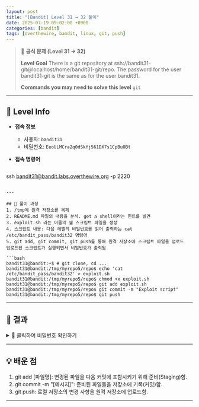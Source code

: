 ```yaml
---
layout: post
title: "[Bandit] Level 31 → 32 풀이"
date: 2025-07-19 09:02:00 +0900
categories: [bandit]
tags: [overthewire, bandit, linux, git, push]
---
```


> 📝 **공식 문제 (Level 31 → 32)**
>
> **Level Goal**
> There is a git repository at ssh://bandit31-git@localhost/home/bandit31-git/repo. The password for the user bandit31-git is the same as for the user bandit31.
>
> **Commands you may need to solve this level**
> `git`

---

## 🔐 Level Info

- **접속 정보**
  - 사용자: `bandit31`
  - 비밀번호: `EeoULMCra2q0dSkYj561DX7s1CpBuOBt`
  
- **접속 명령어**

  ```bash
ssh bandit31@bandit.labs.overthewire.org -p 2220
  ```

---

## 🧪 풀이 과정
1. /tmp에 원격 저장소를 복제
2. README.md 파일의 내용을 분석. get a shell이라는 힌트를 발견
3. exploit.sh 라는 이름의 쉘 스크립트 파일을 생성
4. 스크립트 내용: 다음 레벨의 비밀번호를 읽어 출력하는 cat /etc/bandit_pass/bandit32 명령어
5. git add, git commit, git push를 통해 원격 저장소에 스크립트 파일을 업로드
업로드된 스크립트가 실행되면서 비밀번호가 출력됨

```bash
bandit31@bandit:~$ # git clone, cd ...
bandit31@bandit:/tmp/myrepo5/repo$ echo 'cat /etc/bandit_pass/bandit32' > exploit.sh
bandit31@bandit:/tmp/myrepo5/repo$ chmod +x exploit.sh
bandit31@bandit:/tmp/myrepo5/repo$ git add exploit.sh
bandit31@bandit:/tmp/myrepo5/repo$ git commit -m "Exploit script"
bandit31@bandit:/tmp/myrepo5/repo$ git push
```

---

## 🎯 결과

<details markdown="1">
<summary>👀 클릭하여 비밀번호 확인하기</summary>

```bash
tRae0UfB9v0UzbCdn9cY0gQnds9GF58Q
```

</details>

---

## 💡 배운 점
1. git add [파일명]: 변경된 파일을 다음 커밋에 포함시키기 위해 준비(Staging)함.
2. git commit -m "[메시지]": 준비된 파일들을 저장소에 기록(커밋)함.
3. git push: 로컬 저장소의 변경 사항을 원격 저장소에 업로드함.

<hr class="short-rule">